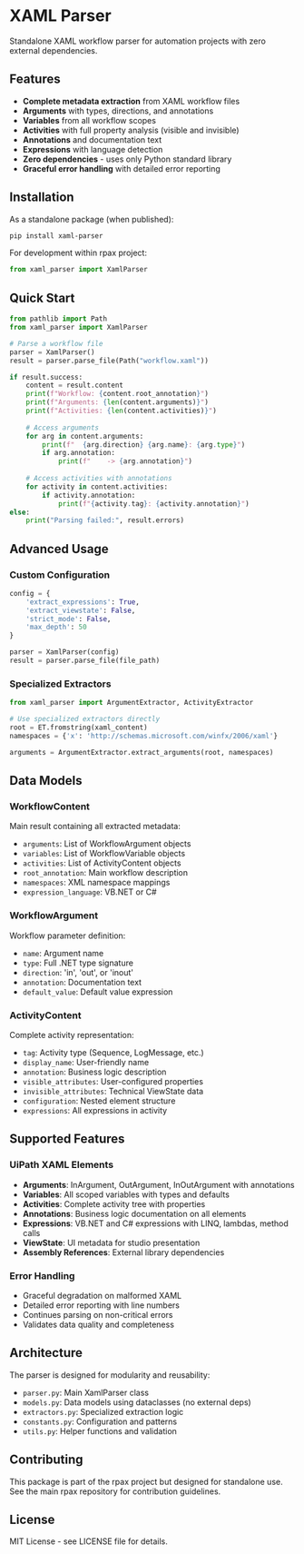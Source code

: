 # XAML Parser

Standalone XAML workflow parser for automation projects with zero external dependencies.

## Features

- **Complete metadata extraction** from XAML workflow files
- **Arguments** with types, directions, and annotations
- **Variables** from all workflow scopes
- **Activities** with full property analysis (visible and invisible)
- **Annotations** and documentation text
- **Expressions** with language detection
- **Zero dependencies** - uses only Python standard library
- **Graceful error handling** with detailed error reporting

## Installation

As a standalone package (when published):
```bash
pip install xaml-parser
```

For development within rpax project:
```python
from xaml_parser import XamlParser
```

## Quick Start

```python
from pathlib import Path
from xaml_parser import XamlParser

# Parse a workflow file
parser = XamlParser()
result = parser.parse_file(Path("workflow.xaml"))

if result.success:
    content = result.content
    print(f"Workflow: {content.root_annotation}")
    print(f"Arguments: {len(content.arguments)}")
    print(f"Activities: {len(content.activities)}")
    
    # Access arguments
    for arg in content.arguments:
        print(f"  {arg.direction} {arg.name}: {arg.type}")
        if arg.annotation:
            print(f"    -> {arg.annotation}")
    
    # Access activities with annotations
    for activity in content.activities:
        if activity.annotation:
            print(f"{activity.tag}: {activity.annotation}")
else:
    print("Parsing failed:", result.errors)
```

## Advanced Usage

### Custom Configuration

```python
config = {
    'extract_expressions': True,
    'extract_viewstate': False,
    'strict_mode': False,
    'max_depth': 50
}

parser = XamlParser(config)
result = parser.parse_file(file_path)
```

### Specialized Extractors

```python
from xaml_parser import ArgumentExtractor, ActivityExtractor

# Use specialized extractors directly
root = ET.fromstring(xaml_content)
namespaces = {'x': 'http://schemas.microsoft.com/winfx/2006/xaml'}

arguments = ArgumentExtractor.extract_arguments(root, namespaces)
```

## Data Models

### WorkflowContent
Main result containing all extracted metadata:
- `arguments`: List of WorkflowArgument objects
- `variables`: List of WorkflowVariable objects  
- `activities`: List of ActivityContent objects
- `root_annotation`: Main workflow description
- `namespaces`: XML namespace mappings
- `expression_language`: VB.NET or C#

### WorkflowArgument
Workflow parameter definition:
- `name`: Argument name
- `type`: Full .NET type signature
- `direction`: 'in', 'out', or 'inout'
- `annotation`: Documentation text
- `default_value`: Default value expression

### ActivityContent
Complete activity representation:
- `tag`: Activity type (Sequence, LogMessage, etc.)
- `display_name`: User-friendly name
- `annotation`: Business logic description
- `visible_attributes`: User-configured properties
- `invisible_attributes`: Technical ViewState data
- `configuration`: Nested element structure
- `expressions`: All expressions in activity

## Supported Features

### UiPath XAML Elements
- **Arguments**: InArgument, OutArgument, InOutArgument with annotations
- **Variables**: All scoped variables with types and defaults
- **Activities**: Complete activity tree with properties
- **Annotations**: Business logic documentation on all elements
- **Expressions**: VB.NET and C# expressions with LINQ, lambdas, method calls
- **ViewState**: UI metadata for studio presentation
- **Assembly References**: External library dependencies

### Error Handling
- Graceful degradation on malformed XAML
- Detailed error reporting with line numbers
- Continues parsing on non-critical errors
- Validates data quality and completeness

## Architecture

The parser is designed for modularity and reusability:

- `parser.py`: Main XamlParser class
- `models.py`: Data models using dataclasses (no external deps)  
- `extractors.py`: Specialized extraction logic
- `constants.py`: Configuration and patterns
- `utils.py`: Helper functions and validation

## Contributing

This package is part of the rpax project but designed for standalone use.
See the main rpax repository for contribution guidelines.

## License

MIT License - see LICENSE file for details.